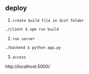 ## deploy

1. `create build file in dist folder `

```
./client $ npm run build
```

2. `run server `
```
./backend $ python app.py 
```

3. `access`

http://localhost:5000/